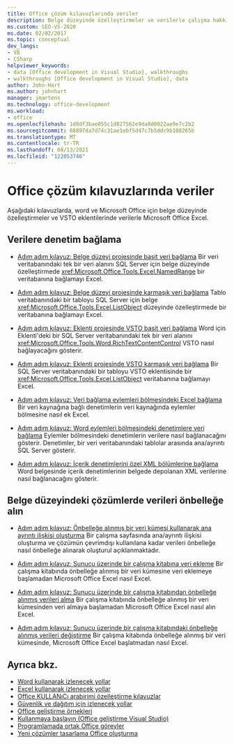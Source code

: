 ```yaml
---
title: Office çözüm kılavuzlarında veriler
description: Belge düzeyinde özelleştirmeler ve verilerle çalışma hakkında bilgi VSTO ve Microsoft Word için Microsoft Excel.
ms.custom: SEO-VS-2020
ms.date: 02/02/2017
ms.topic: conceptual
dev_langs:
- VB
- CSharp
helpviewer_keywords:
- data [Office development in Visual Studio], walkthroughs
- walkthroughs [Office development in Visual Studio], data
author: John-Hart
ms.author: johnhart
manager: jmartens
ms.technology: office-development
ms.workload:
- office
ms.openlocfilehash: 1d8df3bae055c1d827562e9da8d0022ae9e7c2b2
ms.sourcegitcommit: 68897da7d74c31ae1ebf5d47c7b5ddc9b108265b
ms.translationtype: MT
ms.contentlocale: tr-TR
ms.lasthandoff: 08/13/2021
ms.locfileid: "122053746"
---
```

# <a name="data-in-office-solutions-walkthroughs"></a>Office çözüm kılavuzlarında veriler
  Aşağıdaki kılavuzlarda, word ve Microsoft Office için belge düzeyinde özelleştirmeler ve VSTO eklentilerinde verilerle Microsoft Office Excel.

## <a name="bind-controls-to-data"></a>Verilere denetim bağlama
- [Adım adım kılavuz: Belge düzeyi projesinde basit veri bağlama](../vsto/walkthrough-simple-data-binding-in-a-document-level-project.md) Bir veri veritabanındaki tek bir veri alanını SQL Server için belge düzeyinde özelleştirmede <xref:Microsoft.Office.Tools.Excel.NamedRange> bir veritabanına bağlamayı Excel.

- [Adım adım kılavuz: Belge düzeyi projesinde karmaşık veri bağlama](../vsto/walkthrough-complex-data-binding-in-a-document-level-project.md) Tablo veritabanındaki bir tabloyu SQL Server için belge <xref:Microsoft.Office.Tools.Excel.ListObject> düzeyinde özelleştirmede bir veritabanına bağlamayı Excel.

- [Adım adım kılavuz: Eklenti projesinde VSTO basit veri bağlama](../vsto/walkthrough-simple-data-binding-in-vsto-add-in-project.md) Word için Eklenti'deki bir SQL Server veritabanındaki tek bir veri alanını <xref:Microsoft.Office.Tools.Word.RichTextContentControl> VSTO nasıl bağlayacağını gösterir.

- [Adım adım kılavuz: Eklenti projesinde VSTO karmaşık veri bağlama](../vsto/walkthrough-complex-data-binding-in-vsto-add-in-project.md) Bir SQL Server veritabanındaki bir tabloyu VSTO eklentisinde bir <xref:Microsoft.Office.Tools.Excel.ListObject> veritabanına bağlamayı Excel.

- [Adım adım kılavuz: Veri bağlama eylemleri bölmesindeki Excel bağlama](../vsto/walkthrough-binding-data-to-controls-on-an-excel-actions-pane.md) Bir veri kaynağına bağlı denetimlerin veri kaynağında eylemler bölmesine nasıl ek Excel.

- [Adım adım kılavuz: Word eylemleri bölmesindeki denetimlere veri bağlama](../vsto/walkthrough-binding-data-to-controls-on-a-word-actions-pane.md) Eylemler bölmesindeki denetimlerin verilere nasıl bağlanacağını gösterir. Denetimler, bir veri veritabanındaki tablolar arasında ana/ayrıntı SQL Server gösterir.

- [Adım adım kılavuz: İçerik denetimlerini özel XML bölümlerine bağlama](../vsto/walkthrough-binding-content-controls-to-custom-xml-parts.md) Word belgesinde içerik denetimlerinin belgede depolanan XML verilerine nasıl bağlanacağını gösterir.

## <a name="cache-data-in-document-level-solutions"></a>Belge düzeyindeki çözümlerde verileri önbelleğe alın
- [Adım adım kılavuz: Önbelleğe alınmış bir veri kümesi kullanarak ana ayrıntı ilişkisi oluşturma](../vsto/walkthrough-creating-a-master-detail-relation-using-a-cached-dataset.md) Bir çalışma sayfasında ana/ayrıntı ilişkisi oluşturma ve çözümün çevrimdışı kullanılana kadar verileri önbelleğe nasıl önbelleğe alınarak oluşturul açıklanmaktadır.

- [Adım adım kılavuz: Sunucu üzerinde bir çalışma kitabına veri ekleme](../vsto/walkthrough-inserting-data-into-a-workbook-on-a-server.md) Bir çalışma kitabında önbelleğe alınmış bir veri kümesine veri eklemeye başlamadan Microsoft Office Excel nasıl Excel.

- [Adım adım kılavuz: Sunucu üzerinde bir çalışma kitabından önbelleğe alınmış verileri alma](../vsto/walkthrough-retrieving-cached-data-from-a-workbook-on-a-server.md) Bir çalışma kitabında önbelleğe alınmış bir veri kümesinden veri almaya başlamadan Microsoft Office Excel nasıl alın Excel.

- [Adım adım kılavuz: Sunucu üzerinde bir çalışma kitabındaki önbelleğe alınmış verileri değiştirme](../vsto/walkthrough-changing-cached-data-in-a-workbook-on-a-server.md) Bir çalışma kitabında önbelleğe alınmış bir veri kümesinde, Microsoft Office Excel başlatmadan nasıl Excel.

## <a name="see-also"></a>Ayrıca bkz.
- [Word kullanarak izlenecek yollar](../vsto/walkthroughs-using-word.md)
- [Excel kullanarak izlenecek yollar](../vsto/walkthroughs-using-excel.md)
- [Office KULLANıCı arabirimi özelleştirme kılavuzlar](../vsto/office-ui-customization-walkthroughs.md)
- [Güvenlik ve dağıtım için izlenecek yollar](../vsto/security-and-deployment-walkthroughs.md)
- [Office geliştirme örnekleri](../vsto/office-development-samples.md)
- [Kullanmaya başlayın &#40;Office geliştirme Visual Studio&#41;](../vsto/getting-started-office-development-in-visual-studio.md)
- [Programlamada ortak Office görevler](../vsto/common-tasks-in-office-programming.md)
- [Yeni çözümler tasarlama Office oluşturma](../vsto/designing-and-creating-office-solutions.md)
